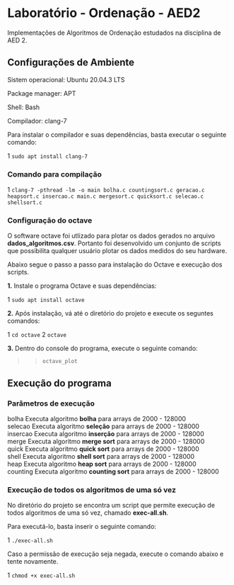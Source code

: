 # Laboratório - Ordenação - AED2
Implementações de Algoritmos de Ordenação estudados na disciplina de AED 2.

## Configurações de Ambiente
Sistem operacional: Ubuntu 20.04.3 LTS

Package manager: APT

Shell: Bash

Compilador: clang-7

Para instalar o compilador e suas dependências, basta executar o seguinte comando:

1 `sudo apt install clang-7`

### Comando para compilação

1 `clang-7 -pthread -lm -o main bolha.c countingsort.c geracao.c heapsort.c insercao.c main.c mergesort.c quicksort.c selecao.c shellsort.c`

### Configuração do octave

O software octave foi utlizado para plotar os dados gerados no arquivo **dados_algoritmos.csv**. Portanto foi desenvolvido um conjunto de scripts que possibilita qualquer usuário plotar os dados medidos do seu hardware.

Abaixo segue o passo a passo para instalação do Octave e execução dos scripts.

**1.** Instale o programa Octave e suas dependências:

1 `sudo apt install octave`

**2.** Após instalação, vá até o diretório do projeto e execute os seguntes comandos:

1 `cd octave`
2 `octave`

**3.** Dentro do console do programa, execute o seguinte comando:

>> `octave_plot`

## Execução do programa
### Parâmetros de execução

bolha     Executa algoritmo **bolha** para arrays de 2000 - 128000         
selecao   Executa algoritmo **seleção** para arrays de 2000 - 128000       
insercao  Executa algoritmo **inserção** para arrays de 2000 - 128000      
merge     Executa algoritmo **merge sort** para arrays de 2000 - 128000   
quick     Executa algoritmo **quick sort** para arrays de 2000 - 128000   
shell     Executa algoritmo **shell sort** para arrays de 2000 - 128000   
heap      Executa algoritmo **heap sort** para arrays de 2000 - 128000    
counting  Executa algoritmo **counting sort** para arrays de 2000 - 128000

### Execução de todos os algoritmos de uma só vez
No diretório do projeto se encontra um script que permite execução de todos algoritmos de uma só vez, chamado **exec-all.sh**.

Para executá-lo, basta inserir o seguinte comando:

1 `./exec-all.sh`

Caso a permissão de execução seja negada, execute o comando abaixo e tente novamente.

1 `chmod +x exec-all.sh`

